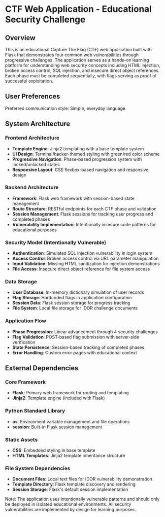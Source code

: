 # CTF Web Application - Educational Security Challenge

## Overview

This is an educational Capture The Flag (CTF) web application built with Flask that demonstrates four common web vulnerabilities through progressive challenges. The application serves as a hands-on learning platform for understanding web security concepts including HTML injection, broken access control, SQL injection, and insecure direct object references. Each phase must be completed sequentially, with flags serving as proof of successful exploitation.

## User Preferences

Preferred communication style: Simple, everyday language.

## System Architecture

### Frontend Architecture
- **Template Engine**: Jinja2 templating with a base template system
- **UI Design**: Terminal/hacker-themed styling with green/red color scheme
- **Progressive Navigation**: Phase-based progression system with locked/unlocked states
- **Responsive Layout**: CSS flexbox-based navigation and responsive design

### Backend Architecture
- **Framework**: Flask web framework with session-based state management
- **Route Structure**: RESTful endpoints for each CTF phase and validation
- **Session Management**: Flask sessions for tracking user progress and completed phases
- **Vulnerability Implementation**: Intentionally insecure code patterns for educational purposes

### Security Model (Intentionally Vulnerable)
- **Authentication**: Simulated SQL injection vulnerability in login system
- **Access Control**: Broken access control via URL parameter manipulation
- **Input Validation**: Missing HTML sanitization for injection demonstrations
- **File Access**: Insecure direct object reference for file system access

### Data Storage
- **User Database**: In-memory dictionary simulation of user records
- **Flag Storage**: Hardcoded flags in application configuration
- **Session Data**: Flask session storage for progress tracking
- **File System**: Local file storage for IDOR challenge documents

### Application Flow
- **Phase Progression**: Linear advancement through 4 security challenges
- **Flag Validation**: POST-based flag submission with server-side verification
- **State Persistence**: Session-based tracking of completed phases
- **Error Handling**: Custom error pages with educational context

## External Dependencies

### Core Framework
- **Flask**: Primary web framework for routing and templating
- **Jinja2**: Template engine (included with Flask)

### Python Standard Library
- **os**: Environment variable management and file operations
- **session**: Built-in Flask session management

### Static Assets
- **CSS**: Embedded styling in base template
- **HTML Templates**: Jinja2 template inheritance structure

### File System Dependencies
- **Document Files**: Local text files for IDOR vulnerability demonstration
- **Template Directory**: Flask template discovery and rendering
- **Session Storage**: Flask's default session implementation

Note: The application uses intentionally vulnerable patterns and should only be deployed in isolated educational environments. All security vulnerabilities are implemented by design for learning purposes.